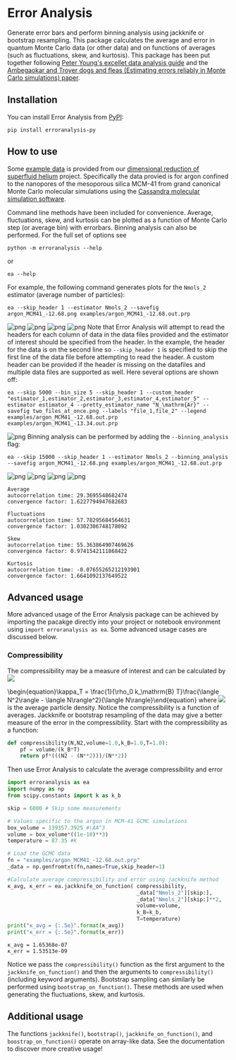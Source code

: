 # Error Analysis
Generate error bars and perform binning analysis using jackknife or bootstrap resampling. This package calculates the average and error in quantum Monte Carlo data (or other data) and on functions of averages (such as fluctuations, skew, and kurtosis). This package has been put together following [Peter Young's excellet data analysis guide](https://arxiv.org/abs/1210.3781) and the [Ambegaokar and Troyer dogs and fleas (Estimating errors reliably in Monte Carlo simulations) paper](https://arxiv.org/abs/0906.0943v1).

## Installation
You can install Error Analysis from [PyPI](https://pypi.org/project/erroranalysis-py/):
```
pip install erroranalysis-py
```

## How to use
Some [example data](https://github.com/nscottnichols/erroranalysis-py/tree/main/examples) is provided from our [dimensional reduction of superfluid helium](https://nathan.nichols.live/project/dimensional-reduction-of-superfluid-helium/) project. Specifically the data provied is for argon confined to the nanopores of the mesoporous silica MCM-41 from grand canonical Monte Carlo molecular simulations using the [Cassandra molecular simulation software](https://cassandra.nd.edu/).

Command line methods have been included for convenience. Average, fluctuations, skew, and kurtosis can be plotted as a function of Monte Carlo step (or average bin) with errorbars. Binning analysis can also be performed. For the full set of options see  
```
python -m erroranalysis --help
```
or
```
ea --help
```

For example, the following command generates plots for the `Nmols_2` estimator (average number of particles):
```
ea --skip_header 1 --estimator Nmols_2 --savefig argon_MCM41_-12.68.png examples/argon_MCM41_-12.68.out.prp
```
![png](../images/argon_MCM41_-12.68_jackknife_average.png)
![png](../images/argon_MCM41_-12.68_jackknife_kurtosis.png)
![png](../images/argon_MCM41_-12.68_jackknife_fluctuations.png)
![png](../images/argon_MCM41_-12.68_jackknife_skew.png)
Note that Error Analysis will attempt to read the headers for each column of data in the data files provided and the estimator of interest should be specified from the header. In the example, the header for the data is on the second line so `--skip_header 1` is specified to skip the first line of the data file before attempting to read the header. A custom header can be provided if the header is missing on the datafiles and multiple data files are supported as well. Here several options are shown off:
```
ea --skip 5000 --bin_size 5 --skip_header 1 --custom_header "estimator_1,estimator_2,estimator_3,estimator_4,estimator_5" --estimator estimator_4 --pretty_estimator_name "N_\mathrm{Ar}" --savefig two_files_at_once.png --labels "file_1,file_2" --legend examples/argon_MCM41_-12.68.out.prp examples/argon_MCM41_-13.34.out.prp
```
![png](../images/two_files_at_once_jackknife_average.png)
Binning analysis can be performed by adding the `--binning_analysis` flag:
```
ea --skip 15000 --skip_header 1 --estimator Nmols_2 --binning_analysis --savefig argon_MCM41_-12.68.png examples/argon_MCM41_-12.68.out.prp
```
![png](../images/argon_MCM41_-12.68_binning_jackknife_average.png)
![png](../images/argon_MCM41_-12.68_binning_jackknife_kurtosis.png)
![png](../images/argon_MCM41_-12.68_binning_jackknife_fluctuations.png)
![png](../images/argon_MCM41_-12.68_binning_jackknife_skew.png)
```
Average
autocorrelation time: 29.3695548682474
convergence factor: 1.6227794947682683

Fluctuations
autocorrelation time: 57.78295684564631
convergence factor: 1.0302306748178092

Skew
autocorrelation time: 55.363864907469626
convergence factor: 0.9741542111868422

Kurtosis
autocorrelation time: -0.07655265212193901
convergence factor: 1.6641092137649522
```

## Advanced usage
More advanced usage of the Error Analysis package can be achieved by importing the pacakge directly into your project or notebook environment using `import erroranalysis as ea`. Some advanced usage cases are discussed below.

<a id='lattice_vectors'></a>
### Compressibility
The compressibility may be a measure of interest and can be calculated by
<img src="https://render.githubusercontent.com/render/math?math=%5CHuge%20%5Ckappa_T%20%3D%20%5Cfrac%7B1%7D%7B%5Crho_0%20k_%5Cmathrm%7BB%7D%20T%7D%5Cfrac%7B%5Clangle%20N%5E2%5Crangle%20-%20%5Clangle%20N%5Crangle%5E2%7D%7B%5Clangle%20N%5Crangle%7D">

\begin{equation}\kappa_T = \frac{1}{\rho_0 k_\mathrm{B} T}\frac{\langle N^2\rangle - \langle N\rangle^2}{\langle N\rangle}\end{equation}
where <img src="https://render.githubusercontent.com/render/math?math=%5Crho_0%20%3D%20%5Cfrac%7B%5Clangle%20N%5Crangle%7D%7BV%7D">
is the average particle density. Notice the compressibility is a function of averages. Jackknife or bootstrap resampling of the data may give a better measure of the error in the compressibility. Start with the compressibility as a function:


```python
def compressibility(N,N2,volume=1.0,k_B=1.0,T=1.0):
    pf = volume/(k_B*T)
    return pf*(((N2 - (N**2)))/(N**2))
```

Then use Error Analysis to calculate the average compressibility and error


```python
import erroranalysis as ea
import numpy as np
from scipy.constants import k as k_b

skip = 6000 # Skip some measurements

# Values specific to the argon in MCM-41 GCMC simulations
box_volume = 139357.3925 #\AA^3
volume = box_volume*((1e-10)**3)
temperature = 87.35 #K

# Load the GCMC data 
fn = "examples/argon_MCM41_-12.68.out.prp"
_data = np.genfromtxt(fn,names=True,skip_header=1)

#Calculate average compressibility and error using jackknife method
κ_avg, κ_err = ea.jackknife_on_function( compressibility,
                                         _data["Nmols_2"][skip:],
                                         _data["Nmols_2"][skip:]**2,
                                         volume=volume,
                                         k_B=k_b,
                                         T=temperature)
print("κ_avg = {:.5e}".format(κ_avg))
print("κ_err = {:.5e}".format(κ_err))
```

    κ_avg = 1.65368e-07
    κ_err = 1.53513e-09


Notice we pass the `compressibility()` function as the first argument to the `jackknife_on_function()` and then the arguments to `compressibility()` (including keyword arguments). Bootstrap sampling can similarly be performed using `bootstrap_on_function()`. These methods are used when generating the fluctuations, skew, and kurtosis.

## Additional usage
The functions `jackknife()`, `bootstrap()`, `jackknife_on_function()`, and `boostrap_on_function()` operate on array-like data. See the documentation to discover more creative usage!
